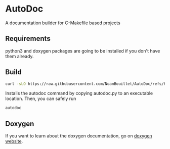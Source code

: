 # AutoDoc
A documentation builder for C-Makefile based projects

## Requirements
python3 and doxygen packages are going to be installed if you don't have them already.

## Build
```sh
curl -sLO https://raw.githubusercontent.com/NoamBouillet/AutoDoc/refs/heads/main/installing.sh && bash install.sh
```
Installs the autodoc command by copying autodoc.py to an executable location.
Then, you can safely run
```sh
autodoc
```

## Doxygen
If you want to learn about the doxygen documentation, go on [doxygen website](https://www.doxygen.nl/manual/docblocks.html).

